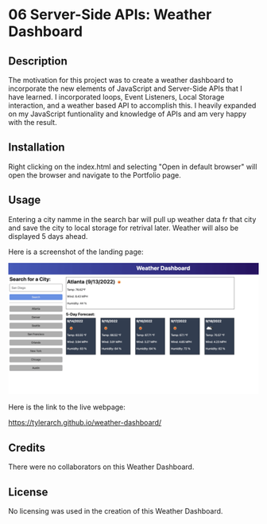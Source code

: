 # 06 Server-Side APIs: Weather Dashboard


## Description
The motivation for this project was to create a  weather dashboard to incorporate the new elements of JavaScript and Server-Side APIs that I have learned. I incorporated loops, Event Listeners, Local Storage interaction, and a weather based API to accomplish this. I heavily expanded on my JavaScript funtionality and knowledge of APIs and am very happy with the result.

## Installation

Right clicking on the index.html and selecting "Open in default browser" will open the browser and  navigate to the Portfolio page.

## Usage

Entering a city namme in the search bar will pull up weather data fr that city and save the city to local storage for retrival later.  Weather will also be displayed 5 days ahead.

Here is a screenshot of the landing page:

![Application Preview](https://github.com/TylerArch/weather-dashboard/blob/main/Assets/images/landing-page-screenshot.png?raw=true)

Here is the link to the live webpage:

https://tylerarch.github.io/weather-dashboard/


## Credits

There were no collaborators on this Weather Dashboard.

## License

No licensing was used in the creation of this Weather Dashboard.
